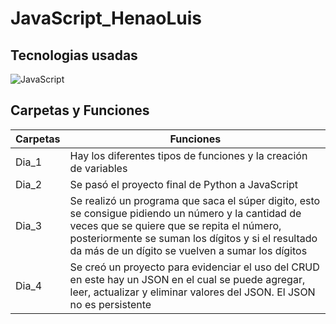 # JavaScript_HenaoLuis

## Tecnologias usadas
![JavaScript](https://img.shields.io/badge/JavaScript-323330?style=for-the-badge&logo=javascript&logoColor=F7DF1E)

## Carpetas y Funciones
|Carpetas|Funciones|
|--|--|
|Dia_1|Hay los diferentes tipos de funciones y la creación de variables|
|Dia_2|Se pasó el proyecto final de Python a JavaScript|
|Dia_3|Se realizó un programa que saca el súper digito, esto se consigue pidiendo un número y la cantidad de veces que se quiere que se repita el número, posteriormente se suman los dígitos y si el resultado da más de un dígito se vuelven a sumar los dígitos|
|Dia_4|Se creó un proyecto para evidenciar el uso del CRUD en este hay un JSON en el cual se puede agregar, leer, actualizar y eliminar valores del JSON. El JSON no es persistente|